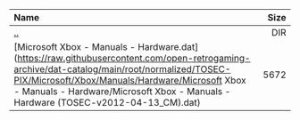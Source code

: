 |Name|Size|
|:---|---:|
|[..](../index.html)|DIR|
|[Microsoft Xbox - Manuals - Hardware.dat](https://raw.githubusercontent.com/open-retrogaming-archive/dat-catalog/main/root/normalized/TOSEC-PIX/Microsoft/Xbox/Manuals/Hardware/Microsoft Xbox - Manuals - Hardware/Microsoft Xbox - Manuals - Hardware (TOSEC-v2012-04-13_CM).dat)|5672|
